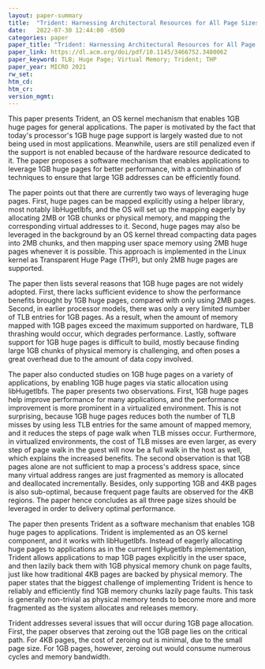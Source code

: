```yaml
---
layout: paper-summary
title:  "Trident: Harnessing Architectural Resources for All Page Sizes in x86 Processors"
date:   2022-07-30 12:44:00 -0500
categories: paper
paper_title: "Trident: Harnessing Architectural Resources for All Page Sizes in x86 Processors"
paper_link: https://dl.acm.org/doi/pdf/10.1145/3466752.3480062
paper_keyword: TLB; Huge Page; Virtual Memory; Trident; THP
paper_year: MICRO 2021
rw_set:
htm_cd:
htm_cr:
version_mgmt:
---
```


This paper presents Trident, an OS kernel mechanism that enables 1GB huge pages for general applications.
The paper is motivated by the fact that today's processor's 1GB huge page support is largely wasted due to not being
used in most applications. Meanwhile, users are still penalized even if the support is not enabled because of 
the hardware resource dedicated to it.
The paper proposes a software mechanism that enables applications to leverage 1GB huge pages for better performance,
with a combination of techniques to ensure that large 1GB addresses can be efficiently found.

The paper points out that there are currently two ways of leveraging huge pages. 
First, huge pages can be mapped explicitly using a helper library, most notably libHugetlbfs, and the OS will set up
the mapping eagerly by allocating 2MB or 1GB chunks or physical memory, and mapping the corresponding virtual
addresses to it.
Second, huge pages may also be leveraged in the background by an OS kernel thread compacting data pages into 2MB
chunks, and then mapping user space memory using 2MB huge pages whenever it is possible.
This approach is implemented in the Linux kernel as Transparent Huge Page (THP), but only 2MB huge pages are supported.

The paper then lists several reasons that 1GB huge pages are not widely adopted.
First, there lacks sufficient evidence to show the performance benefits brought by 1GB huge pages, compared with 
only using 2MB pages.
Second, in earlier processor models, there was only a very limited number of TLB entries for 1GB pages.
As a result, when the amount of memory mapped with 1GB pages exceed the maximum supported on hardware,
TLB thrashing would occur, which degrades performance.
Lastly, software support for 1GB huge pages is difficult to build, mostly because finding large 1GB chunks of physical
memory is challenging, and often poses a great overhead due to the amount of data copy involved.

The paper also conducted studies on 1GB huge pages on a variety of applications, by enabling 1GB huge pages via static
allocation using libHugetlbfs. 
The paper presents two observations. First, 1GB huge pages help improve performance for many applications, and the 
performance improvement is more prominent in a virtualized environment. 
This is not surprising, because 1GB huge pages reduces both the number of TLB misses by using less TLB entries for 
the same amount of mapped memory, and it reduces the steps of page walk when TLB misses occur.
Furthermore, in virtualized environments, the cost of TLB misses are even larger, as every step of page walk in the 
guest will now be a full walk in the host as well, which explains the increased benefits.
The second observation is that 1GB pages alone are not sufficient to map a process's address space, since many 
virtual address ranges are just fragmented as memory is allocated and deallocated incrementally.
Besides, only supporting 1GB and 4KB pages is also sub-optimal, because frequent page faults are observed for 
the 4KB regions. The paper hence concludes as all three page sizes should be leveraged in order to delivery optimal 
performance.

The paper then presents Trident as a software mechanism that enables 1GB huge pages to applications. 
Trident is implemented as an OS kernel component, and it works with libHugetlbfs.
Instead of eagerly allocating huge pages to applications as in the current ligHugetlbfs implementation, Trident allows
applications to map 1GB pages explicitly in the user space, and then lazily back them with 1GB physical memory chunk
on page faults, just like how traditional 4KB pages are backed by physical memory. 
The paper states that the biggest challenge of implementing Trident is hence to reliably 
and efficiently find 1GB memory chunks lazily page faults.
This task is generally non-trivial as physical memory tends to become more and more fragmented as the system 
allocates and releases memory.

Trident addresses several issues that will occur during 1GB page allocation.
First, the paper observes that zeroing out the 1GB page lies on the critical path. For 4KB pages, the cost of
zeroing out is minimal, due to the small page size. For 1GB pages, however, zeroing out would consume numerous 
cycles and memory bandwidth.
